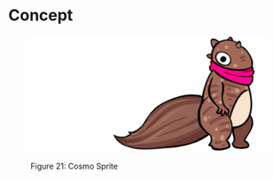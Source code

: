 # Concept

<figure><img src="../.gitbook/assets/image.png" alt=""><figcaption><p>Figure 21: Cosmo Sprite</p></figcaption></figure>


